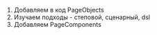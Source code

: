 1. Добавляем в код PageObjects
2. Изучаем подходы - степовой, сценарный, dsl
3. Добавляем PageComponents
